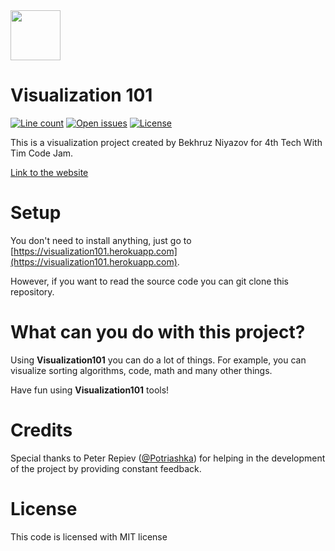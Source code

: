 <img src="static/images/favicon.ico" width="80">

# Visualization 101
[![Line count](https://img.shields.io/tokei/lines/github/BekhruzSNiyazov/Visualization101)](https://github.com/BekhruzSNiyazov/Visualization101)
[![Open issues](https://img.shields.io/github/issues/BekhruzSNiyazov/Visualization101)](https://github.com/BekhruzSNiyazov/Visualization101/issues)
[![License](https://img.shields.io/github/license/BekhruzSNiyazov/Visualization101?color=brightgreen)](https://github.com/BekhruzSNiyazov/Visualization101/blob/master/LICENSE)

This is a visualization project created by Bekhruz Niyazov for 4th Tech With Tim Code Jam.

[Link to the website](https://visualization101.herokuapp.com/)
# Setup
You don't need to install anything, just go to [https://visualization101.herokuapp.com](https://visualization101.herokuapp.com).

However, if you want to read the source code you can git clone this repository.
# What can you do with this project?
Using **Visualization101** you can do a lot of things. For example, you can visualize sorting algorithms, code, math and many other things.

Have fun using **Visualization101** tools!
# Credits
Special thanks to Peter Repiev ([@Potriashka](https://github.com/Potriashka)) for helping in the development of the project by providing constant feedback.
# License
This code is licensed with MIT license
